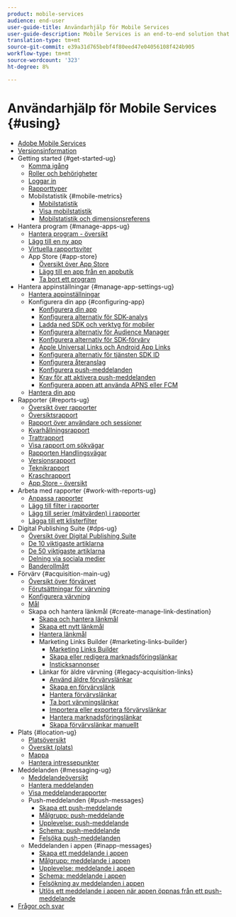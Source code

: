 ```yaml
---
product: mobile-services
audience: end-user
user-guide-title: Användarhjälp för Mobile Services
user-guide-description: Mobile Services is an end-to-end solution that helps you acquire and engage mobile app users and analyze and optimize their experiences.
translation-type: tm+mt
source-git-commit: e39a31d765bebf4f80eed47e04056108f424b905
workflow-type: tm+mt
source-wordcount: '323'
ht-degree: 8%

---
```



# Användarhjälp för Mobile Services {#using}

+ [Adobe Mobile Services](home.md)
+ [Versionsinformation](whatsnew.md)
+ Getting started {#get-started-ug}
   + [Komma igång](gs/gs.md)
   + [Roller och behörigheter](gs/c-mob-roles-and-permissions.md)
   + [Loggar in](gs/gs-signin.md)
   + [Rapporttyper](gs/reports-types.md)
   + Mobilstatistik {#mobile-metrics}
      + [Mobilstatistik](gs/metrics/metrics.md)
      + [Visa mobilstatistik](gs/metrics/overview.md)
      + [Mobilstatistik och dimensionsreferens](gs/metrics/metrics-reference.md)
+ Hantera program {#manage-apps-ug}
   + [Hantera program - översikt](manage-apps/manage-apps.md)
   + [Lägg till en ny app](manage-apps/t-new-app.md)
   + [Virtuella rapportsviter](manage-apps/c-mob-vrs.md)
   + App Store {#app-store}
      + [Översikt över App Store](manage-apps/c-app-store/c-app-store.md)
      + [Lägg till en app från en appbutik](manage-apps/c-app-store/t-app-store-app.md)
      + [Ta bort ett program](manage-apps/t-delete-apps.md)
+ Hantera appinställningar {#manage-app-settings-ug}
   + [Hantera appinställningar](c-manage-app-settings/c-manage-app-settings.md)
   + Konfigurera din app {#configuring-app}
      + [Konfigurera din app](c-manage-app-settings/c-mob-confg-app/c-mob-confg-app.md)
      + [Konfigurera alternativ för SDK-analys](c-manage-app-settings/c-mob-confg-app/t-config-analytics/t-config-analytics.md)
      + [Ladda ned SDK och verktyg för mobiler](c-manage-app-settings/c-mob-confg-app/t-config-analytics/download-sdk.md)
      + [Konfigurera alternativ för Audience Manager](c-manage-app-settings/c-mob-confg-app/t-config-aam.md)
      + [Konfigurera alternativ för SDK-förvärv](c-manage-app-settings/c-mob-confg-app/t-config-acquisition.md)
      + [Apple Universal Links och Android App Links](c-manage-app-settings/c-mob-confg-app/c-universal-app-links.md)
      + [Konfigurera alternativ för tjänsten SDK ID](c-manage-app-settings/c-mob-confg-app/t-config-visitor.md)
      + [Konfigurera återanslag](c-manage-app-settings/c-mob-confg-app/signals.md)
      + [Konfigurera push-meddelanden](c-manage-app-settings/c-mob-confg-app/configure-push-messaging/configure-push-messaging.md)
      + [Krav för att aktivera push-meddelanden](c-manage-app-settings/c-mob-confg-app/configure-push-messaging/prerequisites-push-messaging.md)
      + [Konfigurera appen att använda APNS eller FCM](c-manage-app-settings/c-mob-confg-app/configure-push-messaging/configure-app-apns-gcm.md)
   + [Hantera din app](c-manage-app-settings/c-mob-manage-app.md)
+ Rapporter {#reports-ug}
   + [Översikt över rapporter](usage/usage.md)
   + [Översiktsrapport](usage/usage-overview.md)
   + [Rapport över användare och sessioner](usage/users-sessions.md)
   + [Kvarhållningsrapport](usage/reports-retention.md)
   + [Trattrapport](usage/reports-funnel.md)
   + [Visa rapport om sökvägar](usage/reports-view-paths.md)
   + [Rapporten Handlingsvägar](usage/reports-action-paths.md)
   + [Versionsrapport](usage/c-reports-versions.md)
   + [Teknikrapport](usage/reports-technology.md)
   + [Kraschrapport](usage/c-crashes.md)
   + [App Store - översikt](usage/c-app-store-store-performance.md)
+ Arbeta med rapporter {#work-with-reports-ug}
   + [Anpassa rapporter](usage/reports-customize/reports-customize.md)
   + [Lägg till filter i rapporter](usage/reports-customize/t-reports-customize.md)
   + [Lägg till serier (mätvärden) i rapporter](usage/reports-customize/t-reports-series.md)
   + [Lägga till ett klisterfilter](usage/reports-customize/t-sticky-filter.md)
+ Digital Publishing Suite {#dps-ug}
   + [Översikt över Digital Publishing Suite](dps/dps.md)
   + [De 10 viktigaste artiklarna](dps/dps-top-ten-articles.md)
   + [De 50 viktigaste artiklarna](dps/dps-top-50-articles.md)
   + [Delning via sociala medier](dps/dps-social-sharing.md)
   + [Banderollmått](dps/dps-banner-metrics.md)
+ Förvärv {#acquisition-main-ug}
   + [Översikt över förvärvet](acquisition-main/acquisition-main.md)
   + [Förutsättningar för värvning](acquisition-main/c-acquisition-prerequisites.md)
   + [Konfigurera värvning](acquisition-main/t-enable-acquisition.md)
   + [Mål](acquisition-main/c-create-destinations.md)
   + Skapa och hantera länkmål {#create-manage-link-destination}
      + [Skapa och hantera länkmål](acquisition-main/c-manage-link-destinations/c-manage-link-destinations.md)
      + [Skapa ett nytt länkmål](acquisition-main/c-manage-link-destinations/t-create-new-app-deep-link-destination.md)
      + [Hantera länkmål](acquisition-main/c-manage-link-destinations/t-archive-unarchive-link-destinations.md)
      + Marketing Links Builder {#marketing-links-builder}
         + [Marketing Links Builder](acquisition-main/c-marketing-links-builder/c-marketing-links-builder.md)
         + [Skapa eller redigera marknadsföringslänkar](acquisition-main/c-marketing-links-builder/t-create-edit-adobe-links/t-create-edit-adobe-links.md)
         + [Insticksannonser](acquisition-main/c-marketing-links-builder/t-create-edit-adobe-links/t-interstitials.md)
      + Länkar för äldre värvning {#legacy-acquisition-links}
         + [Använd äldre förvärvslänkar](acquisition-main/c-marketing-links-builder/t-create-edit-adobe-links/c-use-legacy-acquisition-links/c-use-legacy-acquisition-links.md)
         + [Skapa en förvärvslänk](acquisition-main/c-marketing-links-builder/t-create-edit-adobe-links/c-use-legacy-acquisition-links/t-acquisition-link.md)
         + [Hantera förvärvslänkar](acquisition-main/c-marketing-links-builder/t-create-edit-adobe-links/c-use-legacy-acquisition-links/c-manage-acquisition-links/c-manage-acquisition-links.md)
         + [Ta bort värvningslänkar](acquisition-main/c-marketing-links-builder/t-create-edit-adobe-links/c-use-legacy-acquisition-links/c-manage-acquisition-links/t-acquisition-del.md)
         + [Importera eller exportera förvärvslänkar](acquisition-main/c-marketing-links-builder/t-create-edit-adobe-links/c-use-legacy-acquisition-links/c-manage-acquisition-links/t-acquisition-import.md)
         + [Hantera marknadsföringslänkar](acquisition-main/c-marketing-links-builder/c-manage-adobe-links.md)
         + [Skapa förvärvslänkar manuellt](acquisition-main/c-marketing-links-builder/acquisition-link-manual.md)
+ Plats {#location-ug}
   + [Platsöversikt](location/location-overview.md)
   + [Översikt (plats)](location/c-location-overview.md)
   + [Mappa](location/c-map-points.md)
   + [Hantera intressepunkter](location/t-manage-points.md)
+ Meddelanden {#messaging-ug}
   + [Meddelandeöversikt](in-app-messaging/in-app-messaging.md)
   + [Hantera meddelanden](in-app-messaging/messages-manage/messages-manage.md)
   + [Visa meddelanderapporter](in-app-messaging/messages-manage/view-message-reports.md)
   + Push-meddelanden {#push-messages}
      + [Skapa ett push-meddelande](in-app-messaging/t-create-push-message/t-create-push-message.md)
      + [Målgrupp: push-meddelande](in-app-messaging/t-create-push-message/c-audience-push-message.md)
      + [Upplevelse: push-meddelande](in-app-messaging/t-create-push-message/c-experience-push-message.md)
      + [Schema: push-meddelande](in-app-messaging/t-create-push-message/c-schedule-push-message.md)
      + [Felsöka push-meddelanden](in-app-messaging/t-create-push-message/c-troubleshooting-push-messaging.md)
   + Meddelanden i appen {#inapp-messages}
      + [Skapa ett meddelande i appen](in-app-messaging/t-in-app-message/t-in-app-message.md)
      + [Målgrupp: meddelande i appen](in-app-messaging/t-in-app-message/c-audience-in-app-message.md)
      + [Upplevelse: meddelande i appen](in-app-messaging/t-in-app-message/c-experience-in-app-message.md)
      + [Schema: meddelande i appen](in-app-messaging/t-in-app-message/c-schedule-in-app-message.md)
      + [Felsökning av meddelanden i appen](in-app-messaging/t-in-app-message/in-apps-ts.md)
      + [Utlös ett meddelande i appen när appen öppnas från ett push-meddelande](in-app-messaging/t-mob-trig-in-app-open-app-from-push.md)
+ [Frågor och svar](faq-mobile.md)